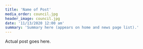 ```yaml
---
title: 'Name of Post'
media_order: council.jpg
header_image: council.jpg
date: '11/13/2020 12:00 am'
summary: 'Summary here (appears on home and news page list).'
---
```


Actual post goes here.
